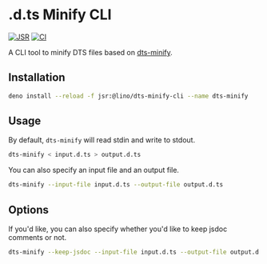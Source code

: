 # .d.ts Minify CLI

[![JSR](https://jsr.io/badges/@lino/dts-minify-cli)](https://jsr.io/@lino/dts-minify-cli)
[![CI](https://github.com/lino-levan/dts-minify-cli/workflows/CI/badge.svg)](https://github.com/lino-levan/dts-minify-cli/actions?query=workflow%3ACI)

A CLI tool to minify DTS files based on
[dts-minify](https://github.com/dsherret/dts-minify).

## Installation

```sh
deno install --reload -f jsr:@lino/dts-minify-cli --name dts-minify
```

## Usage

By default, `dts-minify` will read stdin and write to stdout.

```sh
dts-minify < input.d.ts > output.d.ts
```

You can also specify an input file and an output file.

```sh
dts-minify --input-file input.d.ts --output-file output.d.ts
```

## Options

If you'd like, you can also specify whether you'd like to keep jsdoc comments or
not.

```sh
dts-minify --keep-jsdoc --input-file input.d.ts --output-file output.d.ts
```
